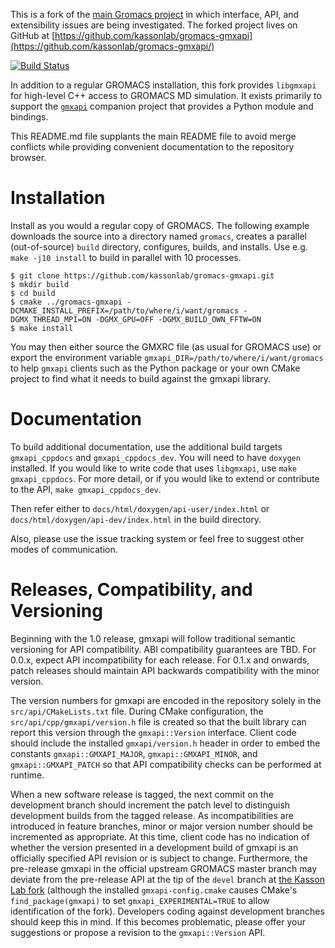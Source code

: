 This is a fork of the [main Gromacs project](http://www.gromacs.org/) in which interface, API, and extensibility issues are being investigated.
The forked project lives on GitHub at [https://github.com/kassonlab/gromacs-gmxapi](https://github.com/kassonlab/gromacs-gmxapi/)

[![Build Status](https://travis-ci.org/kassonlab/gromacs-gmxapi.svg?branch=master)](https://travis-ci.org/kassonlab/gromacs-gmxapi)

In addition to a regular GROMACS installation, this fork provides `libgmxapi` for
high-level C++ access to GROMACS MD simulation.
It exists primarily to support the [`gmxapi`](https://github.com/kassonlab/gmxapi) companion project that provides a Python module and bindings.

This README.md file supplants the main README file to avoid merge conflicts while providing convenient documentation to the repository browser.

# Installation

Install as you would a regular copy of GROMACS. The following example downloads the source into a directory named `gromacs`,
creates a parallel (out-of-source) `build` directory, configures, builds, and installs. Use e.g. `make -j10 install` to build in parallel with 10 processes.

    $ git clone https://github.com/kassonlab/gromacs-gmxapi.git
    $ mkdir build
    $ cd build
    $ cmake ../gromacs-gmxapi -DCMAKE_INSTALL_PREFIX=/path/to/where/i/want/gromacs -DGMX_THREAD_MPI=ON -DGMX_GPU=OFF -DGMX_BUILD_OWN_FFTW=ON                                                                                                                                                                                             
    $ make install

You may then either source the GMXRC file (as usual for GROMACS use) or export the environment variable
`gmxapi_DIR=/path/to/where/i/want/gromacs` to help `gmxapi` clients such as the Python 
package or your own CMake project to find
what it needs to build against the gmxapi library.

# Documentation

To build additional documentation, use the additional build targets `gmxapi_cppdocs` and `gmxapi_cppdocs_dev`.
You will need to have `doxygen` installed.
If you would like to write code that uses `libgmxapi`, use `make gmxapi_cppdocs`.
For more detail, or if you would like to extend or contribute to the API, `make gmxapi_cppdocs_dev`.

Then refer either to `docs/html/doxygen/api-user/index.html` or
`docs/html/doxygen/api-dev/index.html` in the build directory.

Also, please use the issue tracking system or feel free to suggest other modes of communication.

# Releases, Compatibility, and Versioning

Beginning with the 1.0 release, gmxapi will follow traditional semantic versioning for API compatibility.
ABI compatibility guarantees are TBD. For 0.0.x, expect API incompatibility for each release. For 0.1.x
and onwards, patch releases should maintain API backwards compatibility with the minor version.

The version numbers for gmxapi are encoded in the repository solely in the `src/api/CMakeLists.txt` file.
During CMake configuration, the `src/api/cpp/gmxapi/version.h` file is created so that the built library can
report this version through the `gmxapi::Version` interface. Client code should include the installed 
`gmxapi/version.h` header in order to embed the constants `gmxapi::GMXAPI_MAJOR`, `gmxapi::GMXAPI_MINOR`,
and `gmxapi::GMXAPI_PATCH` so that API compatibility checks can be performed at runtime.

When a new software release is tagged, the next commit on the development branch 
should increment the patch level to distinguish development builds from the tagged release. 
As incompatibilities are introduced
in feature branches, minor or major version number should be incremented as appropriate. 
At this time,
client code has no indication of whether the version presented in a development build of gmxapi is an
officially specified API revision or is subject to change. 
Furthermore, the pre-release gmxapi in the official upstream GROMACS master branch
may deviate from the pre-release API at the tip of the `devel` branch at
[the Kasson Lab fork](https://github.com/kassonlab/gromacs-gmxapi) (although the
installed `gmxapi-config.cmake` causes CMake's `find_package(gmxapi)` to set
`gmxapi_EXPERIMENTAL=TRUE` to allow identification of the fork).
Developers coding against development branches
should keep this in mind. 
If this becomes problematic, please offer your suggestions or propose a revision
to the `gmxapi::Version` API.
